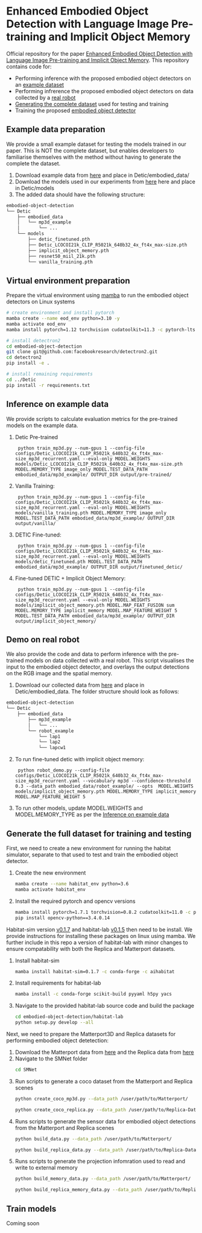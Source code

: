 # Enhanced Embodied Object Detection with Language Image Pre-training and Implicit Object Memory #
Official repository for the paper [Enhanced Embodied Object Detection with Language Image Pre-training and Implicit Object Memory](https://embodied-object-detection.github.io/). This repository contains code for:
* Performing inference with the proposed embodied object detectors on an [example dataset](#example-data-preparation)
* Performing infrerence the proposed embodied object detectors on data collected by a [real robot](#demo-on-real-robot)
* [Generating the complete dataset](#generate-the-full-dataset-for-training-and-testing) used for testing and training
* Training the proposed [embodied object detector](#train-models)

## Example data preparation ##
We provide a small example dataset for testing the models trained in our paper. This is NOT the complete dataset, but enables developers to familiarise themselves with the method without having to generate the complete the dataset.
1) Download example data from [here](https://1drv.ms/u/s!AnUcX0micjmciuR7FYs7_4i9bKK6PA) and place in Detic/embodied_data/
2) Download the models used in our experiments from [here](https://1drv.ms/u/s!AnUcX0micjmciuR6rLJOb9RVjT5sgQ?e=Dg4wUn) here and place in Detic/models
3) The added data should have the following structure:
```bash
embodied-object-detection
└── Detic
    ├── embodied_data
    │   └── mp3d_example
    │       └── ...
    └── models
        ├── detic_finetuned.pth
        ├── Detic_LCOCOI21k_CLIP_R5021k_640b32_4x_ft4x_max-size.pth
        ├── implicit_object_memory.pth
        ├── resnet50_miil_21k.pth
        └── vanilla_training.pth
```

## Virtual environment preparation ##
Prepare the virtual environment using [mamba](https://mamba.readthedocs.io/en/latest/installation/mamba-installation.html#mamba-install) to run the embodied object detectors on Linux systems
```bash
# create environment and install pytorch
mamba create --name eod_env python=3.10 -y
mamba activate eod_env
mamba install pytorch=1.12 torchvision cudatoolkit=11.3 -c pytorch-lts -c nvidia

# install detectron2
cd embodied-object-detection
git clone git@github.com:facebookresearch/detectron2.git
cd detectron2
pip install -e .

# install remaining requirements
cd ../Detic
pip install -r requirements.txt
```

## Inference on example data ##
We provide scripts to calculate evaluation metrics for the pre-trained models on the example data.
1) Detic Pre-trained

		python train_mp3d.py --num-gpus 1 --config-file configs/Detic_LCOCOI21k_CLIP_R5021k_640b32_4x_ft4x_max-size_mp3d_recurrent.yaml --eval-only MODEL.WEIGHTS models/Detic_LCOCOI21k_CLIP_R5021k_640b32_4x_ft4x_max-size.pth MODEL.MEMORY_TYPE image_only MODEL.TEST_DATA_PATH embodied_data/mp3d_example/ OUTPUT_DIR output/pre-trained/

2) Vanilla Training: 

		python train_mp3d.py --num-gpus 1 --config-file configs/Detic_LCOCOI21k_CLIP_R5021k_640b32_4x_ft4x_max-size_mp3d_recurrent.yaml --eval-only MODEL.WEIGHTS models/vanilla_training.pth MODEL.MEMORY_TYPE image_only MODEL.TEST_DATA_PATH embodied_data/mp3d_example/ OUTPUT_DIR output/vanilla/

3) DETIC Fine-tuned:

		python train_mp3d.py --num-gpus 1 --config-file configs/Detic_LCOCOI21k_CLIP_R5021k_640b32_4x_ft4x_max-size_mp3d_recurrent.yaml --eval-only MODEL.WEIGHTS models/detic_finetuned.pth MODEL.TEST_DATA_PATH embodied_data/mp3d_example/ OUTPUT_DIR output/finetuned_detic/

4) Fine-tuned DETIC + Implicit Object Memory:

		python train_mp3d.py --num-gpus 1 --config-file configs/Detic_LCOCOI21k_CLIP_R5021k_640b32_4x_ft4x_max-size_mp3d_recurrent.yaml --eval-only MODEL.WEIGHTS models/implicit_object_memory.pth MODEL.MAP_FEAT_FUSION sum MODEL.MEMORY_TYPE implicit_memory MODEL.MAP_FEATURE_WEIGHT 5 MODEL.TEST_DATA_PATH embodied_data/mp3d_example/ OUTPUT_DIR output/implicit_object_memory/

## Demo on real robot
We also provide the code and data to perform inference with the pre-trained models on data collected with a real robot. This script visualises the input to the embodied object detector, and overlays the output detections on the RGB image and the spatial memory.
1) Download our collected data from [here](https://1drv.ms/u/s!AnUcX0micjmciuR8Uh3m3RejabJ2kg?e=3bd6ps) and place in Detic/embodied_data. The folder structure should look as follows:
```bash
embodied-object-detection
└── Detic
    ├── embodied_data
        ├── mp3d_example
        │   └── ...
        └── robot_example
            └── lap1
            └── lap2
            └── lapcw1
```
2) To run fine-tuned detic with implicit object memory:
    
		python robot_demo.py --config-file configs/Detic_LCOCOI21k_CLIP_R5021k_640b32_4x_ft4x_max-size_mp3d_recurrent.yaml --vocabulary mp3d --confidence-threshold 0.3 --data_path embodied_data/robot_example/ --opts  MODEL.WEIGHTS models/implicit_object_memory.pth MODEL.MEMORY_TYPE implicit_memory MODEL.MAP_FEATURE_WEIGHT 5

3) To run other models, update MODEL.WEIGHTS and MODEL.MEMORY_TYPE as per the [Inference on example data](#inference-on-example-data)

## Generate the full dataset for training and testing
First, we need to create a new environment for running the habitat simulator, separate to that used to test and train the embodied object detector. 
1) Create the new environment
	```bash
	mamba create --name habitat_env python=3.6
	mamba activate habitat_env
	```
2) Install the required pytorch and opencv versions
	```bash
	mamba install pytorch=1.7.1 torchvision=0.8.2 cudatoolkit=11.0 -c pytorch -c nvidia
	pip install opencv-python==3.4.0.14
	```
Habitat-sim version [v0.1.7](https://github.com/facebookresearch/habitat-sim/tree/v0.1.7) and habitat-lab [v0.1.5](https://github.com/facebookresearch/habitat-lab/tree/v0.1.5) then need to be install. We provide instructions for installing these packages on linux using mamba. We further include in this repo a version of habitat-lab with minor changes to ensure compatability with both the Replica and Matterport datasets.
1) Install habitat-sim
	```bash
	mamba install habitat-sim=0.1.7 -c conda-forge -c aihabitat
	```
 2) Install requirements for habitat-lab
	```bash
	mamba install -c conda-forge scikit-build pyyaml h5py yacs
	```
 3) Navigate to the provided habitat-lab source code and build the package
	```bash
	cd embodied-object-detection/habitat-lab
	python setup.py develop --all
	```
 
Next, we need to prepare the Matterport3D and Replica datasets for performing embodied object detetection:
1) Download the Matterport data from [here](https://niessner.github.io/Matterport/) and the Replica data from [here](https://github.com/facebookresearch/Replica-Dataset)
2) Navigate to the SMNet folder
	```bash
	cd SMNet
	```
3) Run scripts to generate a coco dataset from the Matterport and Replica scenes
	```bash
	python create_coco_mp3d.py --data_path /user/path/to/Matterport/
	```
 	```bash
	python create_coco_replica.py --data_path /user/path/to/Replica-Dataset/
	```
4) Runs scripts to generate the sensor data for embodied object detections from the Matterport and Replica scenes
	```bash
	python build_data.py --data_path /user/path/to/Matterport/
	```
 	```bash
	python build_replica_data.py --data_path /user/path/to/Replica-Dataset/
	``` 
5) Runs scripts to generate the projection infomration used to read and write to external memory
	```bash
	python build_memory_data.py --data_path /user/path/to/Matterport/
	```
 	```bash
	python build_replica_memory_data.py --data_path /user/path/to/Replica-Dataset/
	```  

## Train models
Coming soon


